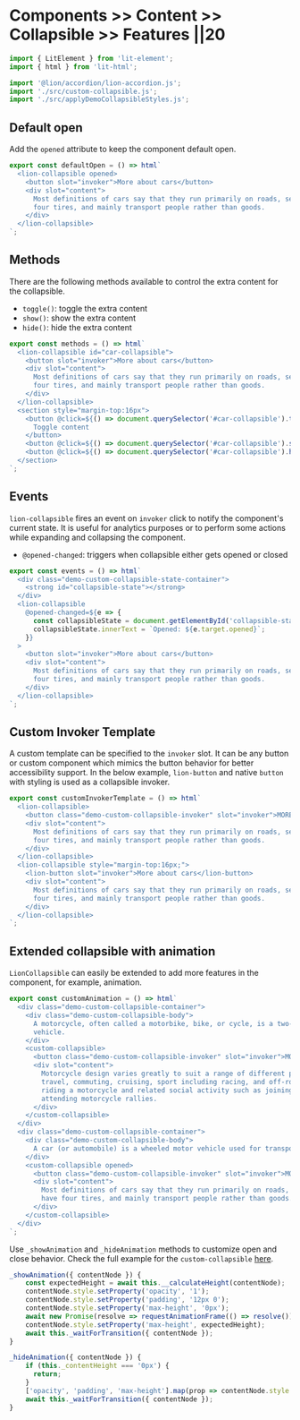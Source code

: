 # Components >> Content >> Collapsible >> Features ||20

```js script
import { LitElement } from 'lit-element';
import { html } from 'lit-html';

import '@lion/accordion/lion-accordion.js';
import './src/custom-collapsible.js';
import './src/applyDemoCollapsibleStyles.js';
```

## Default open

Add the `opened` attribute to keep the component default open.

```js preview-story
export const defaultOpen = () => html`
  <lion-collapsible opened>
    <button slot="invoker">More about cars</button>
    <div slot="content">
      Most definitions of cars say that they run primarily on roads, seat one to eight people, have
      four tires, and mainly transport people rather than goods.
    </div>
  </lion-collapsible>
`;
```

## Methods

There are the following methods available to control the extra content for the collapsible.

- `toggle()`: toggle the extra content
- `show()`: show the extra content
- `hide()`: hide the extra content

```js preview-story
export const methods = () => html`
  <lion-collapsible id="car-collapsible">
    <button slot="invoker">More about cars</button>
    <div slot="content">
      Most definitions of cars say that they run primarily on roads, seat one to eight people, have
      four tires, and mainly transport people rather than goods.
    </div>
  </lion-collapsible>
  <section style="margin-top:16px">
    <button @click=${() => document.querySelector('#car-collapsible').toggle()}>
      Toggle content
    </button>
    <button @click=${() => document.querySelector('#car-collapsible').show()}>Show content</button>
    <button @click=${() => document.querySelector('#car-collapsible').hide()}>Hide content</button>
  </section>
`;
```

## Events

`lion-collapsible` fires an event on `invoker` click to notify the component's current state. It is useful for analytics purposes or to perform some actions while expanding and collapsing the component.

- `@opened-changed`: triggers when collapsible either gets opened or closed

```js preview-story
export const events = () => html`
  <div class="demo-custom-collapsible-state-container">
    <strong id="collapsible-state"></strong>
  </div>
  <lion-collapsible
    @opened-changed=${e => {
      const collapsibleState = document.getElementById('collapsible-state');
      collapsibleState.innerText = `Opened: ${e.target.opened}`;
    }}
  >
    <button slot="invoker">More about cars</button>
    <div slot="content">
      Most definitions of cars say that they run primarily on roads, seat one to eight people, have
      four tires, and mainly transport people rather than goods.
    </div>
  </lion-collapsible>
`;
```

## Custom Invoker Template

A custom template can be specified to the `invoker` slot. It can be any button or custom component which mimics the button behavior for better accessibility support. In the below example, `lion-button` and native `button` with styling is used as a collapsible invoker.

```js preview-story
export const customInvokerTemplate = () => html`
  <lion-collapsible>
    <button class="demo-custom-collapsible-invoker" slot="invoker">MORE ABOUT CARS</button>
    <div slot="content">
      Most definitions of cars say that they run primarily on roads, seat one to eight people, have
      four tires, and mainly transport people rather than goods.
    </div>
  </lion-collapsible>
  <lion-collapsible style="margin-top:16px;">
    <lion-button slot="invoker">More about cars</lion-button>
    <div slot="content">
      Most definitions of cars say that they run primarily on roads, seat one to eight people, have
      four tires, and mainly transport people rather than goods.
    </div>
  </lion-collapsible>
`;
```

## Extended collapsible with animation

`LionCollapsible` can easily be extended to add more features in the component, for example, animation.

```js preview-story
export const customAnimation = () => html`
  <div class="demo-custom-collapsible-container">
    <div class="demo-custom-collapsible-body">
      A motorcycle, often called a motorbike, bike, or cycle, is a two- or three-wheeled motor
      vehicle.
    </div>
    <custom-collapsible>
      <button class="demo-custom-collapsible-invoker" slot="invoker">MORE ABOUT MOTORCYCLES</button>
      <div slot="content">
        Motorcycle design varies greatly to suit a range of different purposes: long distance
        travel, commuting, cruising, sport including racing, and off-road riding. Motorcycling is
        riding a motorcycle and related social activity such as joining a motorcycle club and
        attending motorcycle rallies.
      </div>
    </custom-collapsible>
  </div>
  <div class="demo-custom-collapsible-container">
    <div class="demo-custom-collapsible-body">
      A car (or automobile) is a wheeled motor vehicle used for transportation.
    </div>
    <custom-collapsible opened>
      <button class="demo-custom-collapsible-invoker" slot="invoker">MORE ABOUT CARS</button>
      <div slot="content">
        Most definitions of cars say that they run primarily on roads, seat one to eight people,
        have four tires, and mainly transport people rather than goods.
      </div>
    </custom-collapsible>
  </div>
`;
```

Use `_showAnimation` and `_hideAnimation` methods to customize open and close behavior. Check the full example for the `custom-collapsible` [here](https://github.com/ing-bank/lion/blob/master/packages/collapsible/demo/CustomCollapsible.js).

```js
_showAnimation({ contentNode }) {
    const expectedHeight = await this.__calculateHeight(contentNode);
    contentNode.style.setProperty('opacity', '1');
    contentNode.style.setProperty('padding', '12px 0');
    contentNode.style.setProperty('max-height', '0px');
    await new Promise(resolve => requestAnimationFrame(() => resolve()));
    contentNode.style.setProperty('max-height', expectedHeight);
    await this._waitForTransition({ contentNode });
}

_hideAnimation({ contentNode }) {
    if (this._contentHeight === '0px') {
      return;
    }
    ['opacity', 'padding', 'max-height'].map(prop => contentNode.style.setProperty(prop, 0));
    await this._waitForTransition({ contentNode });
}
```
